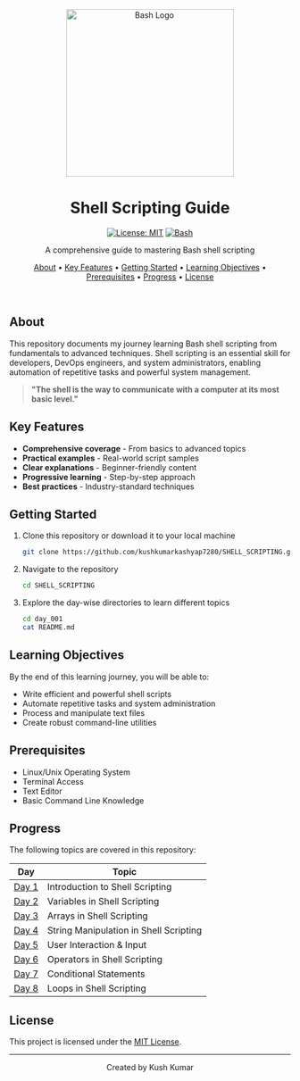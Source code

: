 <div align="center">
  <img src="https://raw.githubusercontent.com/odb/official-bash-logo/master/assets/Logos/Identity/PNG/BASH_logo-transparent-bg-color.png" alt="Bash Logo" width="300px">
  
  # Shell Scripting Guide
  
  [![License: MIT](https://img.shields.io/badge/License-MIT-yellow.svg)](LICENSE)
  [![Bash](https://img.shields.io/badge/Bash-5.1%2B-brightgreen.svg)](https://www.gnu.org/software/bash/)
  
  <p>A comprehensive guide to mastering Bash shell scripting</p>
</div>

<p align="center">
  <a href="#about">About</a> •
  <a href="#key-features">Key Features</a> •
  <a href="#getting-started">Getting Started</a> •
  <a href="#learning-objectives">Learning Objectives</a> •
  <a href="#prerequisites">Prerequisites</a> •
  <a href="#progress">Progress</a> •
  <a href="#license">License</a>
</p>

<br>


## About

This repository documents my journey learning Bash shell scripting from fundamentals to advanced techniques. Shell scripting is an essential skill for developers, DevOps engineers, and system administrators, enabling automation of repetitive tasks and powerful system management.

> **"The shell is the way to communicate with a computer at its most basic level."**

## Key Features

- **Comprehensive coverage** - From basics to advanced topics
- **Practical examples** - Real-world script samples
- **Clear explanations** - Beginner-friendly content
- **Progressive learning** - Step-by-step approach
- **Best practices** - Industry-standard techniques

## Getting Started

1. Clone this repository or download it to your local machine
   ```bash
   git clone https://github.com/kushkumarkashyap7280/SHELL_SCRIPTING.git
   ```

2. Navigate to the repository
   ```bash
   cd SHELL_SCRIPTING
   ```

3. Explore the day-wise directories to learn different topics
   ```bash
   cd day_001
   cat README.md
   ```

## Learning Objectives

By the end of this learning journey, you will be able to:

- Write efficient and powerful shell scripts
- Automate repetitive tasks and system administration
- Process and manipulate text files
- Create robust command-line utilities

## Prerequisites

- Linux/Unix Operating System
- Terminal Access
- Text Editor
- Basic Command Line Knowledge

## Progress

The following topics are covered in this repository:

| Day | Topic |
|-----|-------|
| [Day 1](./day_001/) | Introduction to Shell Scripting |
| [Day 2](./day_002/) | Variables in Shell Scripting |
| [Day 3](./day_003/) | Arrays in Shell Scripting |
| [Day 4](./day_004/) | String Manipulation in Shell Scripting |
| [Day 5](./day_005/) | User Interaction & Input |
| [Day 6](./day_006/) | Operators in Shell Scripting |
| [Day 7](./day_007/) | Conditional Statements |
| [Day 8](./day_008/) | Loops in Shell Scripting |

## License

This project is licensed under the [MIT License](LICENSE).

---

<div align="center">
  <p>Created by Kush Kumar</p>
</div>
